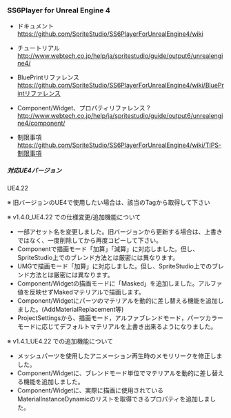 ### SS6Player for Unreal Engine 4

- ドキュメント  
https://github.com/SpriteStudio/SS6PlayerForUnrealEngine4/wiki

- チュートリアル  
http://www.webtech.co.jp/help/ja/spritestudio/guide/output6/unrealengine4/

- BluePrintリファレンス  
https://github.com/SpriteStudio/SS6PlayerForUnrealEngine4/wiki/BluePrintリファレンス

- Component/Widget、プロパティリファレンス ?
http://www.webtech.co.jp/help/ja/spritestudio/guide/output6/unrealengine4/component/

- 制限事項  
https://github.com/SpriteStudio/SS6PlayerForUnrealEngine4/wiki/TIPS-制限事項


##### 対応UE4バージョン
UE4.22

※ 旧バージョンのUE4で使用したい場合は、該当のTagから取得して下さい

※ v1.4.0_UE4.22 での仕様変更/追加機能について
- 一部アセット名を変更しました。旧バージョンから更新する場合は、上書きではなく、一度削除してから再度コピーして下さい。
- Componentで描画モード「加算」「減算」に対応しました。但し、SpriteStudio上でのブレンド方法とは厳密には異なります。
- UMGで描画モード「加算」に対応しました。但し、SpriteStudio上でのブレンド方法とは厳密には異なります。
- Component/Widgetの描画モードに「Masked」を追加しました。アルファ値を反映せずMakedマテリアルで描画します。
- Component/Widgetにパーツのマテリアルを動的に差し替える機能を追加しました。(AddMaterialReplacement等)
- ProjectSettingsから、描画モード，アルファブレンドモード，パーツカラーモードに応じてデフォルトマテリアルを上書き出来るようになりました。

※ v1.4.1_UE4.22 での追加機能について
- メッシュパーツを使用したアニメーション再生時のメモリリークを修正しました。
- Component/Widgetに、ブレンドモード単位でマテリアルを動的に差し替える機能を追加しました。
- Component/Widgetに、実際に描画に使用されているMaterialInstanceDynamicのリストを取得できるプロパティを追加しました。

